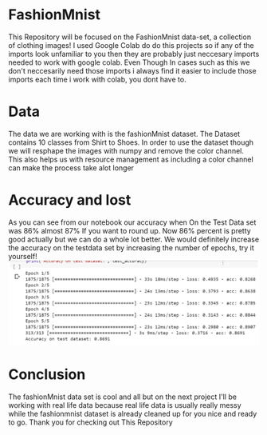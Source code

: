# FashionMnist
This Repository will be focused on the FashionMnist data-set, a collection of clothing images! 
I used Google Colab do do this projects so if any of the imports look unfamiliar to you then they
are probably just neccesary imports needed to work with google colab. Even Though In cases such as this
we don't neccesarily need those imports i always find it easier to include those imports each time i work with colab, you 
dont have to.
# Data
The data we are working with is the fashionMnist dataset. The Dataset contains 10 classes from Shirt to Shoes. In order to use the
dataset though we will resphape the images with numpy and remove the color channel. This also helps us with resource management as 
including a color channel can make the process take alot longer
# Accuracy and lost
As you can see from our notebook our accuracy when On the Test Data set was 86% almost 87% If you want to round up. Now 86% percent is 
pretty good actually but we can do a whole lot better. We would definitely increase the accuracy on the testdata set by increasing the
number of epochs, try it yourself! 
![Alt text](accuracy.png)
# Conclusion
The fashionMnist data set is cool and all but on the next project I'll be working with real life data because real life data is usually 
really messy while the fashionmnist dataset is already cleaned up for you nice and ready to go. Thank you for checking out This Repository
